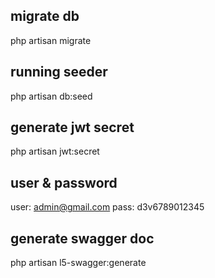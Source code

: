 ## migrate db 
php artisan migrate
## running seeder
php artisan db:seed
## generate jwt secret
php artisan jwt:secret
## user & password
user: admin@gmail.com
pass: d3v6789012345

## generate swagger doc
php artisan l5-swagger:generate
